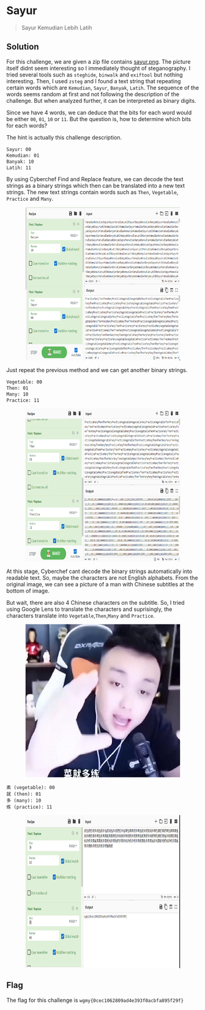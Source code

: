 # Sayur
> Sayur Kemudian Lebih Latih

## Solution
For this challenge, we are given a zip file contains <a href="/images/sayur.png">sayur.png</a>. The picture itself didnt seem interesting so I immediately thought of steganography. I tried several tools such as ```steghide```, ```binwalk``` and ```exiftool``` but nothing interesting. Then, I used ```zsteg``` and I found a text string that repeating certain words which are ```Kemudian```, ```Sayur```, ```Banyak```, ```Latih```. The sequence of the words seems random at first and not following the description of the challenge. But when analyzed further, it can be interpreted as binary digits.

Since we have 4 words, we can deduce that the bits for each word would be either ```00```, ```01```, ```10``` or ```11```. But the question is, how to determine which bits for each words? 

The hint is actually this challenge description.

```
Sayur: 00
Kemudian: 01
Banyak: 10
Latih: 11
```
By using Cyberchef Find and Replace feature, we can decode the text strings as a binary strings which then can be translated into a new text strings. The new text strings contain words such as ```Then```, ```Vegetable```, ```Practice``` and ```Many```. 

<p align="center">
  <img width="80%" height="400" src="images/sayur2.PNG">
</p>

Just repeat the previous method and we can get another binary strings.
```
Vegetable: 00
Then: 01
Many: 10
Practice: 11
```


<p align="center">
  <img width="80%" height="400" src="images/sayur3.PNG">
</p>

At this stage, Cyberchef cant decode the binary strings automatically into readable text. So, maybe the characters are not English alphabets. From the original image, we can see a picture of a man with Chinese subtitles at the bottom of image. 

But wait, there are also 4 Chinese characters on the subtitle. So, I tried using Google Lens to translate the characters and suprisingly, the characters translate into ```Vegetable```,```Then```,```Many``` and ```Practice```.
<p align="center">
  <img width="80%" height="400" src="images/sayur.png">
</p>

```
素 (vegetable): 00
就 (then): 01
多 (many): 10
练 (practice): 11
```
<p align="center">
  <img width="80%" height="400" src="images/sayur4.PNG">
</p>

## Flag
The flag for this challenge is ```wgmy{0cec1062809ad4e393f0acbfa895f29f}```
